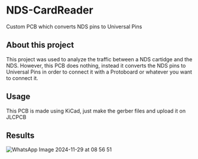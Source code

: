 # NDS-CardReader
Custom PCB which converts NDS pins to Universal Pins

## About this project

This project was used to analyze the traffic between a NDS cartidge and the NDS.
However, this PCB does nothing, instead it converts the NDS pins to Universal Pins in order to connect it with a Protoboard
or whatever you want to connect it.

## Usage
This PCB is made using KiCad, just make the gerber files and upload it on JLCPCB

## Results

![WhatsApp Image 2024-11-29 at 08 56 51](https://github.com/user-attachments/assets/c6a7973d-a22f-469a-93f8-306048e119bd)
